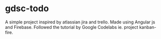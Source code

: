 # gdsc-todo
A simple project inspired by atlassian jira and trello.
Made using Angular js and Firebase.
Followed the tutorial by Google Codelabs ie. project kanban-fire.

